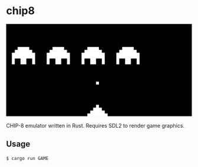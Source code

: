 # chip8

![preview](./assets/preview.png)

CHIP-8 emulator written in Rust. Requires SDL2 to render game graphics.

## Usage

```sh
$ cargo run GAME
```
